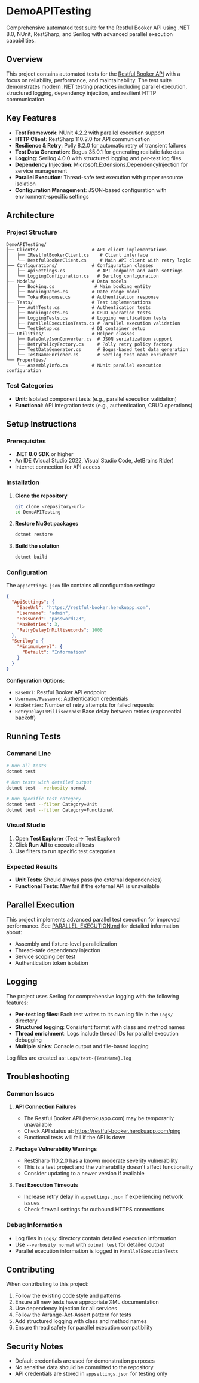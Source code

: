 # DemoAPITesting

Comprehensive automated test suite for the Restful Booker API using .NET 8.0, NUnit, RestSharp, and Serilog with advanced parallel execution capabilities.

## Overview

This project contains automated tests for the [Restful Booker API](https://restful-booker.herokuapp.com/) with a focus on reliability, performance, and maintainability. The test suite demonstrates modern .NET testing practices including parallel execution, structured logging, dependency injection, and resilient HTTP communication.

## Key Features

- **Test Framework**: NUnit 4.2.2 with parallel execution support
- **HTTP Client**: RestSharp 110.2.0 for API communication
- **Resilience & Retry**: Polly 8.2.0 for automatic retry of transient failures
- **Test Data Generation**: Bogus 35.0.1 for generating realistic fake data
- **Logging**: Serilog 4.0.0 with structured logging and per-test log files
- **Dependency Injection**: Microsoft.Extensions.DependencyInjection for service management
- **Parallel Execution**: Thread-safe test execution with proper resource isolation
- **Configuration Management**: JSON-based configuration with environment-specific settings

## Architecture

### Project Structure

```
DemoAPITesting/
├── Clients/                    # API client implementations
│   ├── IRestfulBookerClient.cs    # Client interface
│   └── RestfulBookerClient.cs     # Main API client with retry logic
├── Configurations/             # Configuration classes
│   ├── ApiSettings.cs            # API endpoint and auth settings
│   └── LoggingConfiguration.cs   # Serilog configuration
├── Models/                     # Data models
│   ├── Booking.cs               # Main booking entity
│   ├── BookingDates.cs         # Date range model
│   └── TokenResponse.cs        # Authentication response
├── Tests/                      # Test implementations
│   ├── AuthTests.cs            # Authentication tests
│   ├── BookingTests.cs         # CRUD operation tests
│   ├── LoggingTests.cs         # Logging verification tests
│   ├── ParallelExecutionTests.cs # Parallel execution validation
│   └── TestSetup.cs            # DI container setup
├── Utilities/                  # Helper classes
│   ├── DateOnlyJsonConverter.cs  # JSON serialization support
│   ├── RetryPolicyFactory.cs     # Polly retry policy factory
│   ├── TestDataGenerator.cs      # Bogus-based test data generation
│   └── TestNameEnricher.cs       # Serilog test name enrichment
└── Properties/
    └── AssemblyInfo.cs         # NUnit parallel execution configuration
```

### Test Categories

- **Unit**: Isolated component tests (e.g., parallel execution validation)
- **Functional**: API integration tests (e.g., authentication, CRUD operations)

## Setup Instructions

### Prerequisites

- **.NET 8.0 SDK** or higher
- An IDE (Visual Studio 2022, Visual Studio Code, JetBrains Rider)
- Internet connection for API access

### Installation

1. **Clone the repository**
   ```bash
   git clone <repository-url>
   cd DemoAPITesting
   ```

2. **Restore NuGet packages**
   ```bash
   dotnet restore
   ```

3. **Build the solution**
   ```bash
   dotnet build
   ```

### Configuration

The `appsettings.json` file contains all configuration settings:

```json
{
  "ApiSettings": {
    "BaseUrl": "https://restful-booker.herokuapp.com",
    "Username": "admin",
    "Password": "password123",
    "MaxRetries": 3,
    "RetryDelayInMilliseconds": 1000
  },
  "Serilog": {
    "MinimumLevel": {
      "Default": "Information"
    }
  }
}
```

**Configuration Options:**
- `BaseUrl`: Restful Booker API endpoint
- `Username/Password`: Authentication credentials
- `MaxRetries`: Number of retry attempts for failed requests
- `RetryDelayInMilliseconds`: Base delay between retries (exponential backoff)

## Running Tests

### Command Line

```bash
# Run all tests
dotnet test

# Run tests with detailed output
dotnet test --verbosity normal

# Run specific test category
dotnet test --filter Category=Unit
dotnet test --filter Category=Functional
```

### Visual Studio

1. Open **Test Explorer** (Test → Test Explorer)
2. Click **Run All** to execute all tests
3. Use filters to run specific test categories

### Expected Results

- **Unit Tests**: Should always pass (no external dependencies)
- **Functional Tests**: May fail if the external API is unavailable

## Parallel Execution

This project implements advanced parallel test execution for improved performance. See [PARALLEL_EXECUTION.md](PARALLEL_EXECUTION.md) for detailed information about:

- Assembly and fixture-level parallelization
- Thread-safe dependency injection
- Service scoping per test
- Authentication token isolation

## Logging

The project uses Serilog for comprehensive logging with the following features:

- **Per-test log files**: Each test writes to its own log file in the `Logs/` directory
- **Structured logging**: Consistent format with class and method names
- **Thread enrichment**: Logs include thread IDs for parallel execution debugging
- **Multiple sinks**: Console output and file-based logging

Log files are created as: `Logs/test-{TestName}.log`

## Troubleshooting

### Common Issues

1. **API Connection Failures**
   - The Restful Booker API (herokuapp.com) may be temporarily unavailable
   - Check API status at: https://restful-booker.herokuapp.com/ping
   - Functional tests will fail if the API is down

2. **Package Vulnerability Warnings**
   - RestSharp 110.2.0 has a known moderate severity vulnerability
   - This is a test project and the vulnerability doesn't affect functionality
   - Consider updating to a newer version if available

3. **Test Execution Timeouts**
   - Increase retry delay in `appsettings.json` if experiencing network issues
   - Check firewall settings for outbound HTTPS connections

### Debug Information

- Log files in `Logs/` directory contain detailed execution information
- Use `--verbosity normal` with `dotnet test` for detailed output
- Parallel execution information is logged in `ParallelExecutionTests`

## Contributing

When contributing to this project:

1. Follow the existing code style and patterns
2. Ensure all new tests have appropriate XML documentation
3. Use dependency injection for all services
4. Follow the Arrange-Act-Assert pattern for tests
5. Add structured logging with class and method names
6. Ensure thread safety for parallel execution compatibility

## Security Notes

- Default credentials are used for demonstration purposes
- No sensitive data should be committed to the repository
- API credentials are stored in `appsettings.json` for testing only

